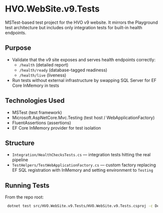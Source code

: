 # HVO.WebSite.v9.Tests

MSTest-based test project for the HVO v9 website. It mirrors the Playground test architecture but includes only integration tests for built-in health endpoints.

## Purpose

- Validate that the v9 site exposes and serves health endpoints correctly:
  - `/health` (detailed report)
  - `/health/ready` (database-tagged readiness)
  - `/health/live` (liveness)
- Run tests without external infrastructure by swapping SQL Server for EF Core InMemory in tests

## Technologies Used

- MSTest (test framework)
- Microsoft.AspNetCore.Mvc.Testing (test host / WebApplicationFactory)
- FluentAssertions (assertions)
- EF Core InMemory provider for test isolation

## Structure

- `Integration/HealthChecksTests.cs` — integration tests hitting the real pipeline
- `TestHelpers/TestWebApplicationFactory.cs` — custom factory replacing EF SQL registration with InMemory and setting environment to `Testing`

## Running Tests

From the repo root:

```bash
 dotnet test src/HVO.WebSite.v9.Tests/HVO.WebSite.v9.Tests.csproj -c Debug
```

